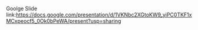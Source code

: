 

Goolge Slide link:https://docs.google.com/presentation/d/1VKNbc2XGtoKW9_yiPC0TKF1xMCxpeocf5_0Ok0bPeWA/present?usp=sharing
